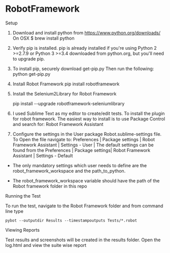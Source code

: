 # RobotFramework
Setup

1. Download and install python from https://www.python.org/downloads/
On OSX $ brew install python

2. Verify pip is installed. pip is already installed if you're using Python 2 >=2.7.9 or Python 3 >=3.4 downloaded from python.org, but you'll need to upgrade pip.

3. To install pip, securely download get-pip.py
Then run the following: 
    python get-pip.py

4. Install Robot Framework 
    pip install robotframework

5. Install the Selenium2Library for Robot Framework

    pip install --upgrade robotframework-seleniumlibrary

6. I used Sublime Text as my editor to create/edit tests. To install the plugin for robot framework. The easiest way to install is to use Package Control and search for: Robot Framework Assistant

7. Configure the settings in the User package Robot.sublime-settings file. To Open the file navigate to: Preferences | Package settings | Robot Framework Assistant | Settings - User | The default settings can be found from the Preferences | Package settings| Robot Framework Assistant | Settings - Default 

* The only mandatory settings which user needs to define are the robot_framework_workspace and the path_to_python. 

* The robot_framework_workspace variable should have the path of the Robot framework folder in this repo


Running the Test

To run the test, navigate to the Robot Framework folder and from command line  type

    pybot --outputdir Results --timestampoutputs Tests/*.robot


Viewing Reports

Test results and screenshots will be created in the results folder. Open the log.html and view the suite wise report





